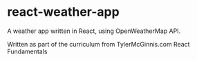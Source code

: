 # react-weather-app

A weather app written in React, using OpenWeatherMap API. 

Written as part of the curriculum from TylerMcGinnis.com React Fundamentals
